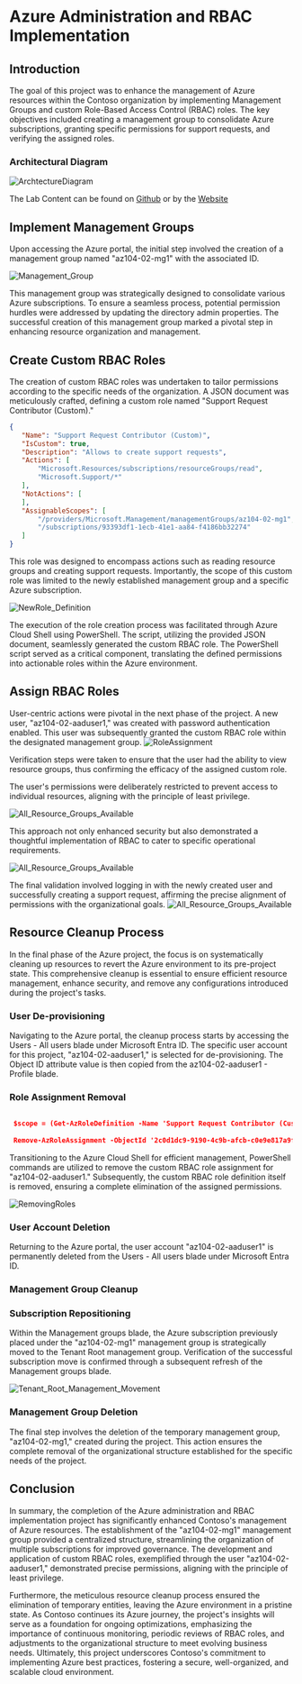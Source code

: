 

# Azure Administration and RBAC Implementation

## Introduction

The goal of this project was to enhance the management of Azure resources within the Contoso organization by implementing Management Groups and custom Role-Based Access Control (RBAC) roles. The key objectives included creating a management group to consolidate Azure subscriptions, granting specific permissions for support requests, and verifying the assigned roles.

### Architectural Diagram
![ArchtectureDiagram](../media/LAB_02a/01_General_Archecture.png)

The Lab Content can be found on [Github](https://github.com/MicrosoftLearning/AZ-104-MicrosoftAzureAdministrator/blob/master/Instructions/Labs/LAB_01-Manage_Entra_ID_Identities.md) or by the [Website](https://microsoftlearning.github.io/AZ-104-MicrosoftAzureAdministrator/)

## Implement Management Groups

Upon accessing the Azure portal, the initial step involved the creation of a management group named "az104-02-mg1" with the associated ID.

![Management_Group](../media/LAB_02a/03_First_management_Group_created.png)

 This management group was strategically designed to consolidate various Azure subscriptions. To ensure a seamless process, potential permission hurdles were addressed by updating the directory admin properties. The successful creation of this management group marked a pivotal step in enhancing resource organization and management.

## Create Custom RBAC Roles

The creation of custom RBAC roles was undertaken to tailor permissions according to the specific needs of the organization. A JSON document was meticulously crafted, defining a custom role named "Support Request Contributor (Custom)." 

```JSON
{
   "Name": "Support Request Contributor (Custom)",
   "IsCustom": true,
   "Description": "Allows to create support requests",
   "Actions": [
       "Microsoft.Resources/subscriptions/resourceGroups/read",
       "Microsoft.Support/*"
   ],
   "NotActions": [
   ],
   "AssignableScopes": [
       "/providers/Microsoft.Management/managementGroups/az104-02-mg1",
       "/subscriptions/93393df1-1ecb-41e1-aa84-f4186bb32274"
   ]
}

```
This role was designed to encompass actions such as reading resource groups and creating support requests. Importantly, the scope of this custom role was limited to the newly established management group and a specific Azure subscription.

![NewRole_Definition](../media/LAB_02a/05_NewRole_Definition_Created.png)

The execution of the role creation process was facilitated through Azure Cloud Shell using PowerShell. The script, utilizing the provided JSON document, seamlessly generated the custom RBAC role. The PowerShell script served as a critical component, translating the defined permissions into actionable roles within the Azure environment.

## Assign RBAC Roles
User-centric actions were pivotal in the next phase of the project. A new user, "az104-02-aaduser1," was created with password authentication enabled. This user was subsequently granted the custom RBAC role within the designated management group. 
![RoleAssignment](../media/LAB_02a/06_RoleAssignment.png)

Verification steps were taken to ensure that the user had the ability to view resource groups, thus confirming the efficacy of the assigned custom role.

The user's permissions were deliberately restricted to prevent access to individual resources, aligning with the principle of least privilege. 

![All_Resource_Groups_Available](../media/LAB_02a/07_All_Resource_Groups_Available_To_User.png)

This approach not only enhanced security but also demonstrated a thoughtful implementation of RBAC to cater to specific operational requirements. 

![All_Resource_Groups_Available](../media/LAB_02a/08_No_Resources_available_to_user.png)


The final validation involved logging in with the newly created user and successfully creating a support request, affirming the precise alignment of permissions with the organizational goals.
![All_Resource_Groups_Available](../media/LAB_02a/10_Ability_to_Request_For_Support.png)

## Resource Cleanup Process

In the final phase of the Azure project, the focus is on systematically cleaning up resources to revert the Azure environment to its pre-project state. This comprehensive cleanup is essential to ensure efficient resource management, enhance security, and remove any configurations introduced during the project's tasks.

### User De-provisioning

Navigating to the Azure portal, the cleanup process starts by accessing the Users - All users blade under Microsoft Entra ID. The specific user account for this project, "az104-02-aaduser1," is selected for de-provisioning. The Object ID attribute value is then copied from the az104-02-aaduser1 - Profile blade.

### Role Assignment Removal

```json

 $scope = (Get-AzRoleDefinition -Name 'Support Request Contributor (Custom)').AssignableScopes | Where-Object {$_ -like '*managementgroup*'}
    
 Remove-AzRoleAssignment -ObjectId '2c0d1dc9-9190-4c9b-afcb-c0e9e817a9f7' -RoleDefinitionName 'Support Request Contributor (Custom)' -Scope $scope
```

Transitioning to the Azure Cloud Shell for efficient management, PowerShell commands are utilized to remove the custom RBAC role assignment for "az104-02-aaduser1." Subsequently, the custom RBAC role definition itself is removed, ensuring a complete elimination of the assigned permissions.

![RemovingRoles](../media/LAB_02a/11_RemovingRoles.png)

### User Account Deletion

Returning to the Azure portal, the user account "az104-02-aaduser1" is permanently deleted from the Users - All users blade under Microsoft Entra ID.

### Management Group Cleanup

### Subscription Repositioning

Within the Management groups blade, the Azure subscription previously placed under the "az104-02-mg1" management group is strategically moved to the Tenant Root management group. Verification of the successful subscription move is confirmed through a subsequent refresh of the Management groups blade.

![Tenant_Root_Management_Movement](../media/LAB_02a/12_Tenant_Root_Management_Movement.png)

### Management Group Deletion

The final step involves the deletion of the temporary management group, "az104-02-mg1," created during the project. This action ensures the complete removal of the organizational structure established for the specific needs of the project.

## Conclusion

In summary, the completion of the Azure administration and RBAC implementation project has significantly enhanced Contoso's management of Azure resources. The establishment of the "az104-02-mg1" management group provided a centralized structure, streamlining the organization of multiple subscriptions for improved governance. The development and application of custom RBAC roles, exemplified through the user "az104-02-aaduser1," demonstrated precise permissions, aligning with the principle of least privilege.

Furthermore, the meticulous resource cleanup process ensured the elimination of temporary entities, leaving the Azure environment in a pristine state. As Contoso continues its Azure journey, the project's insights will serve as a foundation for ongoing optimizations, emphasizing the importance of continuous monitoring, periodic reviews of RBAC roles, and adjustments to the organizational structure to meet evolving business needs. Ultimately, this project underscores Contoso's commitment to implementing Azure best practices, fostering a secure, well-organized, and scalable cloud environment.

